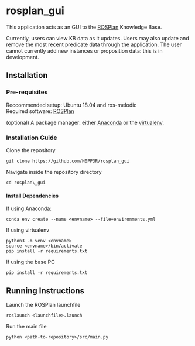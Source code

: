 # rosplan_gui
This application acts as an GUI to the [ROSPlan](https://github.com/KCL-Planning/ROSPlan) Knowledge Base. 

Currently, users can view KB data as it updates. Users may also update and remove the most recent predicate data through the application. The user cannot currently add new instances or proposition data: this is in development.

## Installation

### Pre-requisites
Reccommended setup: Ubuntu 18.04 and ros-melodic \
Required software: [ROSPlan](https://github.com/KCL-Planning/ROSPlan)

(optional) A package manager: either [Anaconda](https://www.anaconda.com/) or the [virtualenv](https://pypi.org/project/virtualenv/).

### Installation Guide
Clone the repository
```
git clone https://github.com/H0PP3R/rosplan_gui
```

Navigate inside the repository directory
```
cd rosplan\_gui
```

#### Install Dependencies
If using Anaconda:
```
conda env create --name <envname> --file=environments.yml
```

If using virtualenv
```
python3 -m venv <envname>
source <envname>/bin/activate
pip install -r requirements.txt
```

If using the base PC
```
pip install -r requirements.txt
```

## Running Instructions
Launch the ROSPlan launchfile
```
roslaunch <launchfile>.launch
```

Run the main file
```
python <path-to-repository>/src/main.py
```
